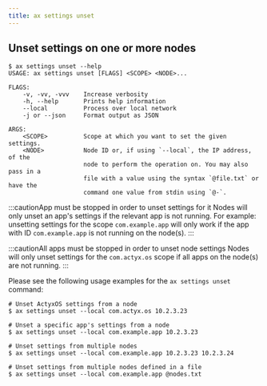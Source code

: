 ```yaml
---
title: ax settings unset
---
```


## Unset settings on one or more nodes

```
$ ax settings unset --help
USAGE: ax settings unset [FLAGS] <SCOPE> <NODE>...

FLAGS:
    -v, -vv, -vvv    Increase verbosity
    -h, --help       Prints help information
    --local          Process over local network
    -j or --json     Format output as JSON

ARGS:
    <SCOPE>          Scope at which you want to set the given settings.
    <NODE>           Node ID or, if using `--local`, the IP address, of the
                     node to perform the operation on. You may also pass in a
                     file with a value using the syntax `@file.txt` or have the
                     command one value from stdin using `@-`.
```

:::cautionApp must be stopped in order to unset settings for it
Nodes will only unset an app's settings if the relevant app is not running. For example: unsetting settings for the scope `com.example.app` will only work if the app with ID `com.example.app` is not running on the node(s).
:::

:::cautionAll apps must be stopped in order to unset node settings
Nodes will only unset settings for the `com.actyx.os` scope if all apps on the node(s) are not running.
:::

Please see the following usage examples for the `ax settings unset` command:

```
# Unset ActyxOS settings from a node
$ ax settings unset --local com.actyx.os 10.2.3.23

# Unset a specific app's settings from a node
$ ax settings unset --local com.example.app 10.2.3.23

# Unset settings from multiple nodes
$ ax settings unset --local com.example.app 10.2.3.23 10.2.3.24

# Unset settings from multiple nodes defined in a file
$ ax settings unset --local com.example.app @nodes.txt
```
